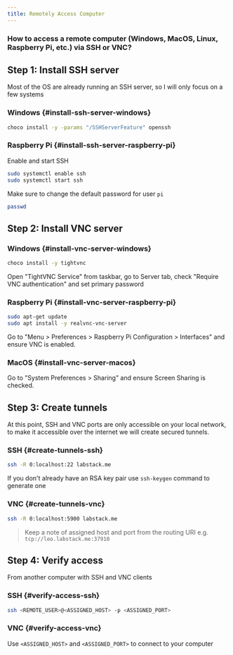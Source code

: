 ```yaml
---
title: Remotely Access Computer
---
```


### How to access a remote computer (Windows, MacOS, Linux, Raspberry Pi, etc.) via SSH or VNC?

## Step 1: Install SSH server

Most of the OS are already running an SSH server, so I will only focus on a few systems

### Windows {#install-ssh-server-windows}

```sh
choco install -y -params "/SSHServerFeature" openssh
```

### Raspberry Pi {#install-ssh-server-raspberry-pi}

Enable and start SSH

```sh
sudo systemctl enable ssh
sudo systemctl start ssh
```

Make sure to change the default password for user `pi`

```sh
passwd
```

## Step 2: Install VNC server

### Windows {#install-vnc-server-windows}

```sh
choco install -y tightvnc
```

Open "TightVNC Service" from taskbar, go to Server tab, check "Require VNC authentication" and set primary password

### Raspberry Pi {#install-vnc-server-raspberry-pi}

```sh
sudo apt-get update
sudo apt install -y realvnc-vnc-server
```

Go to "Menu > Preferences > Raspberry Pi Configuration > Interfaces" and ensure VNC is enabled.

### MacOS {#install-vnc-server-macos}

Go to "System Preferences > Sharing" and ensure Screen Sharing is checked.

## Step 3: Create tunnels

At this point, SSH and VNC ports are only accessible on your local network,
to make it accessible over the internet we will create secured tunnels.

### SSH {#create-tunnels-ssh}

```sh
ssh -R 0:localhost:22 labstack.me
```

If you don't already have an RSA key pair use `ssh-keygen` command to generate one

### VNC {#create-tunnels-vnc}

```sh
ssh -R 0:localhost:5900 labstack.me
```

> Keep a note of assigned host and port from the routing URI e.g. `tcp://leo.labstack.me:37910`

## Step 4: Verify access

From another computer with SSH and VNC clients

### SSH {#verify-access-ssh}

```sh
ssh <REMOTE_USER>@<ASSIGNED_HOST> -p <ASSIGNED_PORT>
```

### VNC {#verify-access-vnc}

Use `<ASSIGNED_HOST>` and `<ASSIGNED_PORT>` to connect to your computer